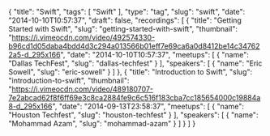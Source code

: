 {
  "title": "Swift",
  "tags": [
    "Swift"
  ],
  "type": "tag",
  "slug": "swift",
  "date": "2014-10-10T10:57:37",
  "draft": false,
  "recordings": [
    {
      "title": "Getting Started with Swift",
      "slug": "getting-started-with-swift",
      "thumbnail": "https://i.vimeocdn.com/video/492574330-b96cd1d05daba4bdd4d3c294a013566b01eff7e69ca6a0d8412be14c347622a5-d_295x166",
      "date": "2014-10-10T10:57:37",
      "meetups": [
        {
          "name": "Dallas TechFest",
          "slug": "dallas-techfest"
        }
      ],
      "speakers": [
        {
          "name": "Eric Sowell",
          "slug": "eric-sowell"
        }
      ]
    },
    {
      "title": "Introduction to Swift",
      "slug": "introduction-to-swift",
      "thumbnail": "https://i.vimeocdn.com/video/489180707-7e2abcad62f8f6ff69e3c8ca2884fe9c6c516f183cba7cc185654000c19884a8-d_295x166",
      "date": "2014-09-13T23:58:37",
      "meetups": [
        {
          "name": "Houston Techfest",
          "slug": "houston-techfest"
        }
      ],
      "speakers": [
        {
          "name": "Mohammad Azam",
          "slug": "mohammad-azam"
        }
      ]
    }
  ]
}